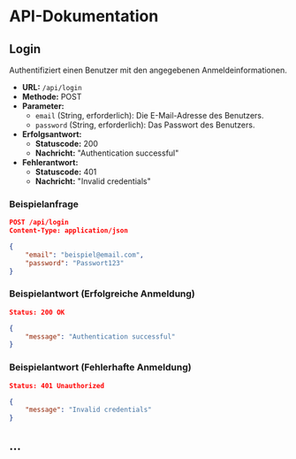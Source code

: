 # API-Dokumentation


## Login

Authentifiziert einen Benutzer mit den angegebenen Anmeldeinformationen.

- **URL:** `/api/login`
- **Methode:** POST
- **Parameter:**
  - `email` (String, erforderlich): Die E-Mail-Adresse des Benutzers.
  - `password` (String, erforderlich): Das Passwort des Benutzers.
- **Erfolgsantwort:**
  - **Statuscode:** 200
  - **Nachricht:** "Authentication successful"
- **Fehlerantwort:**
  - **Statuscode:** 401
  - **Nachricht:** "Invalid credentials"

### Beispielanfrage

```json
POST /api/login
Content-Type: application/json

{
    "email": "beispiel@email.com",
    "password": "Passwort123"
}
```

### Beispielantwort (Erfolgreiche Anmeldung)

```json
Status: 200 OK

{
    "message": "Authentication successful"
}
```

### Beispielantwort (Fehlerhafte Anmeldung)

```json
Status: 401 Unauthorized

{
    "message": "Invalid credentials"
}
```

## ...